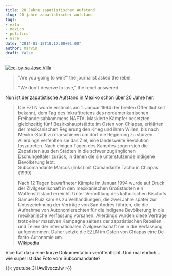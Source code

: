 ```yaml
---
title: 20 Jahre zapatistischer Aufstand
slug: 20-jahre-zapatistischer-aufstand
tags:
- ezln
- mexico
- politics
- vice
date: "2014-01-15T10:17:00+01:00"
author: marvin
draft: false
---
```

[![cc-by-sa Jose Villa](/images/SubMarcosHorseFromAfar.jpg)](https://commons.wikimedia.org/wiki/File:SubMarcosHorseFromAfar.jpg)

> "Are you going to win?" the journalist asked the rebel.
>
> "We don't deserve to lose," the rebel answered.

Nun ist der zapatistische Aufstand in Mexiko schon über 20 Jahre her.

> Die EZLN wurde erstmals am 1. Januar 1994 der breiten Öffentlichkeit
> bekannt, dem Tag des Inkrafttretens des nordamerikanischen
> Freihandelsabkommens NAFTA. Maskierte Kämpfer besetzten gleichzeitig
> fünf Bezirkshauptstädte im Osten von Chiapas, erklärten der
> mexikanischen Regierung den Krieg und ihren Willen, bis nach
> Mexiko-Stadt zu marschieren um dort die Regierung zu stürzen.
> Allerdings verfehlten sie das Ziel, eine landesweite Revolution
> loszutreten. Nach einigen Tagen des Kampfes zogen sich die Zapatisten
> aus den Städten in die schwer zugänglichen Dschungeltäler zurück, in
> denen die sie unterstützende indigene Bevölkerung lebt.  
>  Subcomandante Marcos (links) mit Comandante Tacho in Chiapas (1999)
>
> Nach 12 Tagen bewaffneter Kämpfe im Januar 1994 wurde auf Druck der
> Zivilgesellschaft in den mexikanischen Großstädten ein
> Waffenstillstand erreicht. Unter Vermittlung des katholischen Bischofs
> Samuel Ruiz kam es zu Verhandlungen, die zwei Jahre später zur
> Unterzeichnung der Verträge von San Andrés führten, die die Aufnahme
> von Autonomierechten für die indigene Bevölkerung in die mexikanische
> Verfassung vorsahen. Allerdings wurden diese Verträge trotz einer
> massiven Kampagne seitens der zapatistischen Rebellen und Teilen der
> internationalen Zivilgesellschaft nie in die Verfassung aufgenommen.
> Daher setzte die EZLN im Osten von Chiapas eine De-facto-Autonomie
> um.  
>  [Wikipedia](https://de.wikipedia.org/wiki/EZLN)

Vice hat dazu eine kurze Dokumentation veröffentlicht. Und mal
ehrlich... wie super ist das Foto vom Subcomandante?

{{< youtube 3HAw8vqczJw >}}